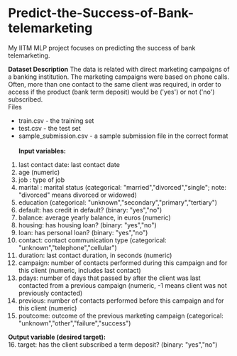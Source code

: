 # Predict-the-Success-of-Bank-telemarketing
My IITM MLP project focuses on predicting the success of bank telemarketing.
  <br>

**Dataset Description**
The data is related with direct marketing campaigns of a banking institution. The marketing campaigns were based on phone calls. Often, more than one contact to the same client was required, in order to access if the product (bank term deposit) would be ('yes') or not ('no') subscribed.
  <br>
Files
- train.csv - the training set
- test.csv - the test set
- sample_submission.csv - a sample submission file in the correct format
  <br>  <br>
**Input variables:**
1. last contact date: last contact date
2. age (numeric)
3. job : type of job
4. marital : marital status (categorical: "married","divorced","single"; note: "divorced" means divorced or widowed)
5. education (categorical: "unknown","secondary","primary","tertiary")
6. default: has credit in default? (binary: "yes","no")
7. balance: average yearly balance, in euros (numeric)
8. housing: has housing loan? (binary: "yes","no")
9. loan: has personal loan? (binary: "yes","no")
10. contact: contact communication type (categorical: "unknown","telephone","cellular")
11. duration: last contact duration, in seconds (numeric)
12. campaign: number of contacts performed during this campaign and for this client (numeric, includes last contact)
13. pdays: number of days that passed by after the client was last contacted from a previous campaign (numeric, -1 means client was not previously contacted)
14. previous: number of contacts performed before this campaign and for this client (numeric)
15. poutcome: outcome of the previous marketing campaign (categorical: "unknown","other","failure","success")

**Output variable (desired target):**  <br>
16. target: has the client subscribed a term deposit? (binary: "yes","no")


